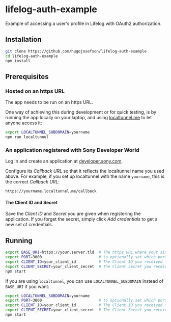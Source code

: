 # lifelog-auth-example

Example of accessing a user's profile in Lifelog with OAuth2 authorization.

## Installation

```bash
git clone https://github.com/hugojosefson/lifelog-auth-example
cd lifelog-auth-example
npm install
```

## Prerequisites

### Hosted on an https URL

The app needs to be run on an https URL.

One way of achieving this during development or for quick testing, is by
running the app locally on your laptop, and using
[localtunnel.me](https://localtunnel.me/) to let anyone access it:

```bash
export LOCALTUNNEL_SUBDOMAIN=yourname
npm run localtunnel
```

### An application registered with Sony Developer World

Log in and create an application at
[developer.sony.com](https://developer.sony.com/develop/services/lifelog-api/create-app/).

Configure its *Callback URL* so that it reflects the localtunnel name you used
above. For example, if you set up localtunnel with the name `yourname`, this
is the correct *Callback URL*:

```
https://yourname.localtunnel.me/callback
```

#### The Client ID and Secret

Save the *Client ID* and *Secret* you are given when registering the
application. If you forget the secret, simply click *Add credentials* to get a
new set of credentials.

## Running


```bash
export BASE_URI=https://your.server.tld  # The https URL where your site is available. Same as Callback URL, but without /callback
export PORT=3000                         # to optionally set which port your server should listen on (default is 3000)
export CLIENT_ID=your_client_id          # The Client ID you received from Developer World when creating your app.
export CLIENT_SECRET=your_client_secret  # The Client Secret you received from Developer World when creating your app.
npm start
```

If you are using `localtunnel`, you can use `LOCALTUNNEL_SUBDOMAIN` instead of `BASE_URI` if you want:

```bash
export LOCALTUNNEL_SUBDOMAIN=yourname
export PORT=3000                         # to optionally set which port your server should listen on (default is 3000)
export CLIENT_ID=your_client_id          # The Client ID you received from Developer World when creating your app.
export CLIENT_SECRET=your_client_secret  # The Client Secret you received from Developer World when creating your app.
npm start
```